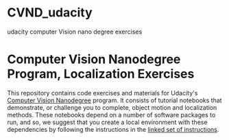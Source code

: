 # CVND_udacity
udacity computer Vision nano degree exercises
# Computer Vision Nanodegree Program, Localization Exercises

This repository contains code exercises and materials for Udacity's [Computer Vision Nanodegree](https://www.udacity.com/course/computer-vision-nanodegree--nd891) program. It consists of tutorial notebooks that demonstrate, or challenge you to complete, object motion and localization methods. These notebooks depend on a number of software packages to run, and so, we suggest that you create a local environment with these dependencies by following the instructions in the [linked set of instructions](https://github.com/udacity/CVND_Exercises/blob/master/README.md).
